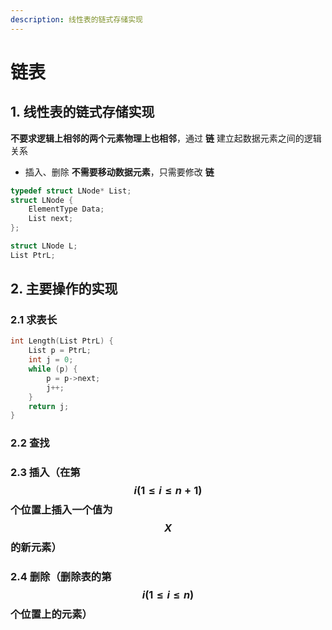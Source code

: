 ```yaml
---
description: 线性表的链式存储实现
---
```


# 链表

## 1. 线性表的链式存储实现

**不要求逻辑上相邻的两个元素物理上也相邻**，通过 **链** 建立起数据元素之间的逻辑关系

* 插入、删除 **不需要移动数据元素**，只需要修改 **链**

```cpp
typedef struct LNode* List;
struct LNode {
    ElementType Data;
    List next;
};

struct LNode L;
List PtrL;
```

## 2. 主要操作的实现

### 2.1 求表长

```cpp
int Length(List PtrL) {
    List p = PtrL;
    int j = 0;
    while (p) {
        p = p->next;
        j++;
    }
    return j;
}
```

### 2.2 查找

### 2.3 插入（在第 $$i (1 \le i \le n + 1)$$ 个位置上插入一个值为 $$X$$ 的新元素）

### 2.4 删除（删除表的第 $$i (1 \le i \le n)$$ 个位置上的元素）


